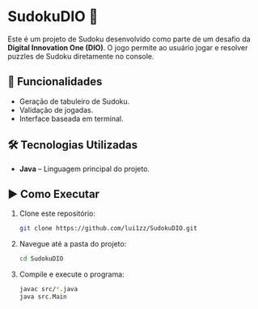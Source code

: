 # SudokuDIO 🎲

Este é um projeto de Sudoku desenvolvido como parte de um desafio da **Digital Innovation One (DIO)**. O jogo permite ao usuário jogar e resolver puzzles de Sudoku diretamente no console.

## 🚀 Funcionalidades

- Geração de tabuleiro de Sudoku.
- Validação de jogadas.
- Interface baseada em terminal.

## 🛠 Tecnologias Utilizadas

- **Java** – Linguagem principal do projeto.

## ▶️ Como Executar

1. Clone este repositório:
   ```sh
   git clone https://github.com/lui1zz/SudokuDIO.git
   ```
2. Navegue até a pasta do projeto:
   ```sh
   cd SudokuDIO
   ```
3. Compile e execute o programa:
   ```sh
   javac src/*.java
   java src.Main
   ```
